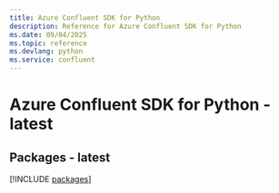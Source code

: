 ```yaml
---
title: Azure Confluent SDK for Python
description: Reference for Azure Confluent SDK for Python
ms.date: 09/04/2025
ms.topic: reference
ms.devlang: python
ms.service: confluent
---
```

# Azure Confluent SDK for Python - latest
## Packages - latest
[!INCLUDE [packages](confluent-index.md)]